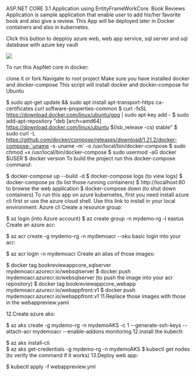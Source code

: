 ASP.NET CORE 3.1 Application using EntityFrameWorkCore. Book Reviews Application is sample application that enable user to add his/her favorite book and 
also give a review. This App will be deployed later in Docker containers and also in kubernetes.

Click this button to depploy azure web, web app service, sql server and sql database with azure key vault

<a href="https://portal.azure.com/#create/Microsoft.Template/uri/https%3A%2F%2Fraw.githubusercontent.com%2Flink78%2FBookAppReviews%2Fmaster%2Fazuredeployapp.json" target="_blank">
    <img src="http://azuredeploy.net/deploybutton.png"/>
</a>

To run this AspNet core in docker:

clone it or fork
Navigate to root project
Make sure you have installed docker and docker-compose
This script will install docker and docker-compose for Ubuntu

$ sudo apt-get update && sudo apt install apt-transport-https ca-certificates curl software-properties-common
$ curl -fsSL https://download.docker.com/linux/ubuntu/gpg | sudo apt-key add -
$ sudo add-apt-repository "deb [arch=amd64] https://download.docker.com/linux/ubuntu $(lsb_release -cs) stable"
$ sudo curl -L https://github.com/docker/compose/releases/download/1.21.2/docker-compose-`uname -s`-`uname -m` -o /usr/local/bin/docker-compose
$ sudo chmod +x /usr/local/bin/docker-compose
$ sudo usermod -aG docker $USER
$ docker version
To build the project run this docker-compose command:

$ docker-compose up --build -d
$ docker-compose logs (to view logs)
$ docker-compose ps (to list those running containers)
$ http://localhost:80 to browse the web application
$ docker-compose down (to shut down containers)
To run this app on azure kubernetes, first you need install azure cli first or use the azure cloud shell. Use this link to install in your local environment:
Azure cli
Create a resource group:

$ az login (into Azure account)
$ az create group -n mydemo-rg -l eastus
Create an azure acr:

$ az acr create -g mydemo-rg -n mydemoacr --sku basic
login into your acr:

$ az acr login -n mydemoacr
Create an alias of those images:

$ docker tag bookreviewappcore_sqlserver mydemoacr.azurecr.io/websqlserver
$ docker push mydemoacr.azurecr.io/websqlserver (to push the image into your acr repository)
$ docker tag bookreviewappcore_webapp mydemoacr.azurecr.io/webappfront:v1
$ docker push mydemoacr.azurecr.io/webappfront:v1
11.Replace those images with those in the webappreview.yaml

12.Create azure aks:

$ az aks create -g mydemo-rg -n mydemoAKS -c 1 --generate-ssh-keys --attach-acr mydemoacr --enable-addons monitoring
12.install the kubectl:

$ az aks install-cli  
$ az aks get-credentials -g mydemo-rg -n mydemoAKS 
$ kubectl get nodes (to verify the command if it works)
13.Deploy web app:

$ kubectl apply -f webappreview.yml


